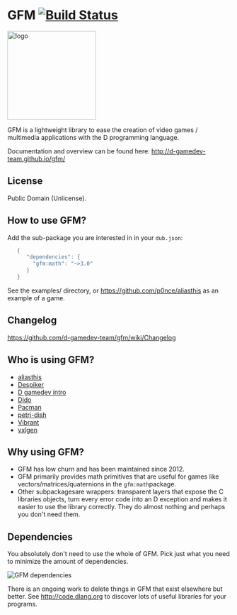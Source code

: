 # GFM [![Build Status](https://travis-ci.org/d-gamedev-team/gfm.png?branch=master)](https://travis-ci.org/d-gamedev-team/gfm)

<img alt="logo" src="https://cdn.rawgit.com/p0nce/gfm/master/logo.svg" width="200">

GFM is a lightweight library to ease the creation of video games / multimedia applications with the D programming language.

Documentation and overview can be found here: http://d-gamedev-team.github.io/gfm/


## License

Public Domain (Unlicense).


## How to use GFM?

Add the sub-package you are interested in in your `dub.json`:
```d
   {
      "dependencies": {
        "gfm:math": "~>3.0"
      }
   }
```

See the examples/ directory, or https://github.com/p0nce/aliasthis as an example of a game.

## Changelog

https://github.com/d-gamedev-team/gfm/wiki/Changelog

## Who is using GFM?
- [aliasthis](https://github.com/p0nce/aliasthis)
- [Despiker](https://github.com/kiith-sa/despiker/blob/master/dub.json)
- [D gamedev intro](https://github.com/kiith-sa/d-gamedev-intro)
- [Dido](https://github.com/p0nce/dido)
- [Pacman](https://github.com/Yoplitein/pacman)
- [petri-dish](https://github.com/Shriken/petri-dish)
- [Vibrant](https://github.com/p0nce/Vibrant)
- [vxlgen](https://github.com/p0nce/vxlgen)

## Why using GFM?
  * GFM has low churn and has been maintained since 2012.
  * GFM primarily provides math primitives that are useful for games like vectors/matrices/quaternions in the `gfm:math`package.
  * Other subpackagesare wrappers: transparent layers that expose the C libraries objects, turn every error code into an D exception and makes it easier to use the library correctly. They do almost nothing and perhaps you don't need them.

## Dependencies

You absolutely don't need to use the whole of GFM. Pick just what you need to minimize the amount of dependencies.

![GFM dependencies](/deps/deps.png)

There is an ongoing work to delete things in GFM that exist elsewhere but better.
See http://code.dlang.org to discover lots of useful libraries for your programs.

